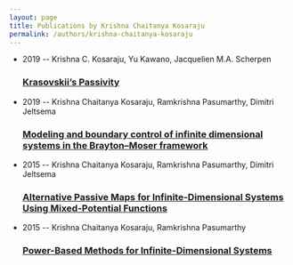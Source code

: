 ```yaml
---
layout: page
title: Publications by Krishna Chaitanya Kosaraju
permalink: /authors/krishna-chaitanya-kosaraju
---
```


<ul class="post-list">
<li><span class='post-meta'>2019 -- Krishna C. Kosaraju, Yu Kawano, Jacquelien M.A. Scherpen</span><h3><a class='post-link' href="{{ site.baseurl }}/krasovskii-s-passivity">Krasovskii’s Passivity</a></h3></li>
<li><span class='post-meta'>2019 -- Krishna Chaitanya Kosaraju, Ramkrishna Pasumarthy, Dimitri Jeltsema</span><h3><a class='post-link' href="{{ site.baseurl }}/modeling-and-boundary-control-of-infinite-dimensional-systems-in-the-brayton-moser-framework">Modeling and boundary control of infinite dimensional systems in the Brayton–Moser framework</a></h3></li>
<li><span class='post-meta'>2015 -- Krishna Chaitanya Kosaraju, Ramkrishna Pasumarthy, Dimitri Jeltsema</span><h3><a class='post-link' href="{{ site.baseurl }}/alternative-passive-maps-for-infinite-dimensional-systems-using-mixed-potential-functions">Alternative Passive Maps for Infinite-Dimensional Systems Using Mixed-Potential Functions</a></h3></li>
<li><span class='post-meta'>2015 -- Krishna Chaitanya Kosaraju, Ramkrishna Pasumarthy</span><h3><a class='post-link' href="{{ site.baseurl }}/power-based-methods-for-infinite-dimensional-systems">Power-Based Methods for Infinite-Dimensional Systems</a></h3></li>

</ul>
